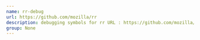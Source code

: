 ```yaml
---
name: rr-debug
url: https://github.com/mozilla/rr
description: debugging symbols for rr URL : https://github.com/mozilla/rr Groups : None
group: None
---
```

